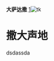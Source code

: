**大萨达撒**
[1]()![tk](D:\78课程\git和github\第三次课分支及工作相关\78班课外扩展课程\git和github\第3次课\tk.jpg)

# 撒大声地

<div>dsdassda</div>


